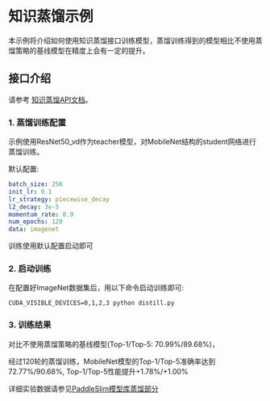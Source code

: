 # 知识蒸馏示例

本示例将介绍如何使用知识蒸馏接口训练模型，蒸馏训练得到的模型相比不使用蒸馏策略的基线模型在精度上会有一定的提升。

## 接口介绍

请参考 [知识蒸馏API文档](https://paddleslim.readthedocs.io/zh_CN/latest/api_cn/static/dist/single_distiller_api.html)。

### 1. 蒸馏训练配置

示例使用ResNet50_vd作为teacher模型，对MobileNet结构的student网络进行蒸馏训练。

默认配置:

```yaml
batch_size: 256
init_lr: 0.1
lr_strategy: piecewise_decay
l2_decay: 3e-5
momentum_rate: 0.9
num_epochs: 120
data: imagenet
```
训练使用默认配置启动即可

### 2. 启动训练

在配置好ImageNet数据集后，用以下命令启动训练即可:

```shell
CUDA_VISIBLE_DEVICES=0,1,2,3 python distill.py
```

### 3. 训练结果

对比不使用蒸馏策略的基线模型(Top-1/Top-5: 70.99%/89.68%)，

经过120轮的蒸馏训练，MobileNet模型的Top-1/Top-5准确率达到72.77%/90.68%, Top-1/Top-5性能提升+1.78%/+1.00%

详细实验数据请参见[PaddleSlim模型库蒸馏部分](https://paddleslim.readthedocs.io/zh_CN/latest/model_zoo.html#id5)
